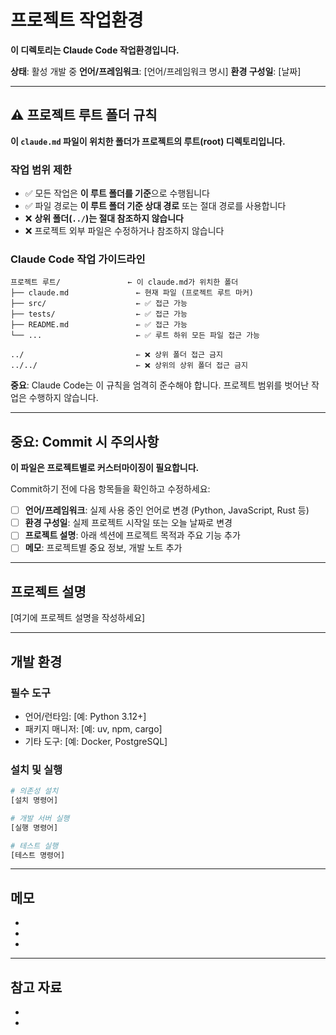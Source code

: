 # 프로젝트 작업환경

**이 디렉토리는 Claude Code 작업환경입니다.**

**상태**: 활성 개발 중
**언어/프레임워크**: [언어/프레임워크 명시]
**환경 구성일**: [날짜]

---

## ⚠️ 프로젝트 루트 폴더 규칙

**이 `claude.md` 파일이 위치한 폴더가 프로젝트의 루트(root) 디렉토리입니다.**

### 작업 범위 제한
- ✅ 모든 작업은 **이 루트 폴더를 기준**으로 수행됩니다
- ✅ 파일 경로는 **이 루트 폴더 기준 상대 경로** 또는 절대 경로를 사용합니다
- ❌ **상위 폴더(`../`)는 절대 참조하지 않습니다**
- ❌ 프로젝트 외부 파일은 수정하거나 참조하지 않습니다

### Claude Code 작업 가이드라인
```
프로젝트 루트/               ← 이 claude.md가 위치한 폴더
├── claude.md               ← 현재 파일 (프로젝트 루트 마커)
├── src/                    ← ✅ 접근 가능
├── tests/                  ← ✅ 접근 가능
├── README.md               ← ✅ 접근 가능
└── ...                     ← ✅ 루트 하위 모든 파일 접근 가능

../                         ← ❌ 상위 폴더 접근 금지
../../                      ← ❌ 상위의 상위 폴더 접근 금지
```

**중요**: Claude Code는 이 규칙을 엄격히 준수해야 합니다. 프로젝트 범위를 벗어난 작업은 수행하지 않습니다.

---

## 중요: Commit 시 주의사항

**이 파일은 프로젝트별로 커스터마이징이 필요합니다.**

Commit하기 전에 다음 항목들을 확인하고 수정하세요:

- [ ] **언어/프레임워크**: 실제 사용 중인 언어로 변경 (Python, JavaScript, Rust 등)
- [ ] **환경 구성일**: 실제 프로젝트 시작일 또는 오늘 날짜로 변경
- [ ] **프로젝트 설명**: 아래 섹션에 프로젝트 목적과 주요 기능 추가
- [ ] **메모**: 프로젝트별 중요 정보, 개발 노트 추가

---

## 프로젝트 설명
<!-- 프로젝트의 목적, 주요 기능, 아키텍처 등을 설명하세요 -->

[여기에 프로젝트 설명을 작성하세요]

---

## 개발 환경

### 필수 도구
<!-- 프로젝트에 필요한 도구와 버전 명시 -->

- 언어/런타임: [예: Python 3.12+]
- 패키지 매니저: [예: uv, npm, cargo]
- 기타 도구: [예: Docker, PostgreSQL]

### 설치 및 실행
<!-- 프로젝트 설정 및 실행 방법 -->

```bash
# 의존성 설치
[설치 명령어]

# 개발 서버 실행
[실행 명령어]

# 테스트 실행
[테스트 명령어]
```

---

## 메모
<!-- 프로젝트 관련 중요 메모를 여기에 추가하세요 -->

-
-
-

---

## 참고 자료
<!-- 관련 문서, 링크 등 -->

-
-
